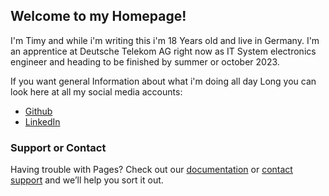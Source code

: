 ## Welcome to my Homepage!
I'm Timy and while i'm writing this i'm 18 Years old and live in Germany.
I'm an apprentice at Deutsche Telekom AG right now as IT System electronics engineer and heading to be finished by summer or october 2023.

If you want general Information about what i'm doing all day Long you can look here at all my social media accounts:
- [Github](https://github.com/TimyStream)
- [LinkedIn](https://linkedin.com/in/tim-sidney.ziegenbalg-51a505225/)


### Support or Contact

Having trouble with Pages? Check out our [documentation](https://docs.github.com/categories/github-pages-basics/) or [contact support](https://support.github.com/contact) and we’ll help you sort it out.
